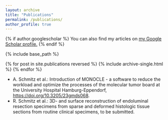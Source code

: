 ```yaml
---
layout: archive
title: "Publications"
permalink: /publications/
author_profile: true
---
```


{% if author.googlescholar %}
  You can also find my articles on <u><a href="{{author.googlescholar}}">my Google Scholar profile</a>.</u>
{% endif %}

{% include base_path %}

{% for post in site.publications reversed %}
  {% include archive-single.html %}
{% endfor %}

* A. Schmitz et al.: Introduction of MONOCLE - a software to reduce the workload and optimize the processes of the molecular tumor board at the University Hospital Hamburg-Eppendorf, https://doi.org/10.3205/23gmds068.
* R. Schmitz et al.: 3D- and surface reconstruction of endoluminal resection specimens from sparse and deformed histologic tissue sections from routine clinical specimens, to be submitted.